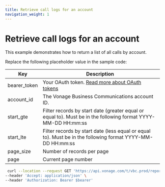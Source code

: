 ```yaml
---
title: Retrieve call logs for an account
navigation_weight: 1
---
```


# Retrieve call logs for an account
This example demonstrates how to return a list of all calls by account.

Replace the following placeholder value in the sample code:

| Key | Description |
| --- | ----------- |
| bearer_token      | Your OAuth token. [Read more about OAuth tokens](/concepts/guides/create-an-access-token) |
| account_id        | The Vonage Business Communications account ID. |
| start_gte         | Filter records by start date (greater equal or equal to). Must be in the following format YYYY-MM-DD HH:mm:ss | 
| start_lte         | Filter records by start date (less equal or equal to).  Must be in the following format YYYY-MM-DD HH:mm:ss | 
| page_size         | Number of records per page |
| page              | Current page number |

``` bash
 curl --location --request GET 'https://api.vonage.com/t/vbc.prod/reports/v1/accounts/$account_id/call-logs?start:gte=$start_gte&start:lte=$start_lte&page_size=$page_size&page=$page' \
--header 'Accept: application/json' \
--header 'Authorization: Bearer $bearer'
```

